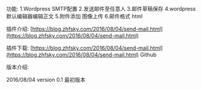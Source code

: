 功能:
1.Wordpress SMTP配置
2.发送邮件至任意人
3.邮件草稿保存
4.wordpress默认编辑器编辑正文
5.附件添加 图像上传
6.邮件格式 html

插件介绍: [https://blog.zhfsky.com/2016/08/04/send-mail.html](https://blog.zhfsky.com/2016/08/04/send-mail.html)


插件下载:  [https://blog.zhfsky.com/2016/08/04/send-mail.html](https://blog.zhfsky.com/2016/08/04/send-mail.html)
Github 




版本介绍:

2016/08/04 version 0.1 最初版本



